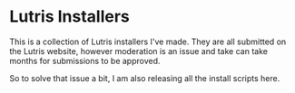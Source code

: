 # Lutris Installers
This is a collection of Lutris installers I've made. They are all submitted on the Lutris website, however moderation is an issue and take can take months for submissions to be approved.

So to solve that issue a bit, I am also releasing all the install scripts here.